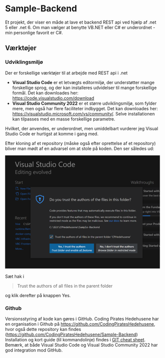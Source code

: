 # Sample-Backend

Et projekt, der viser en måde at lave et backend REST api ved hjælp af .net 5 eller .net 6. Om man vælger at benytte VB.NET eller C# er underordnet - min personlige favorit er C#.

## Værktøjer

### Udviklingsmiljø

Der er forskellige værktøjer til at arbejde med REST api i .net

- **Visual Studio Code** er et letvægts editormiljø, der understøtter mange forskellige sprog, og der kan installeres udvidelser til mange forskellige formål. Det kan downloades her: https://code.visualstudio.com/download
- **Visual Studio Community 2022** er et større udviklingsmiljø, som fylder mere, men også har flere faciliteter indbygget. Det kan downloades her: https://visualstudio.microsoft.com/vs/community/. Selve installationen kan tilpasses med en masse forskellige parametre.

Hvilket, der anvendes, er underordnet, men umiddelbart vurderer jeg Visual Studio Code er hurtigst at komme i gang med.

Efter kloning af et repository (måske også efter oprettelse af et repository) bliver man mødt af en advarsel om at stole på koden. Den ser således ud:

![Trust code image](./res/VSCode%20Trust%20folder.png)

Sæt hak i

> Trust the authors of all files in the parent folder

og klik derefter på knappen Yes.

### Github

Versionsstyring af kode kan gøres i GitHub. Coding Pirates Hedehusene har en organisation i Github på https://github.com/CodingPiratesHedehusene, hvor også dette repository kan findes (https://github.com/CodingPiratesHedehusene/Sample-Backend)
Installation og kort guide (til kommandolinje) findes i [GIT cheat sheet](./GIT%20cheat%20sheet.md). Bemærk, at både Visual Studio Code og Visual Studio Community 2022 har god integration mod GitHub.

